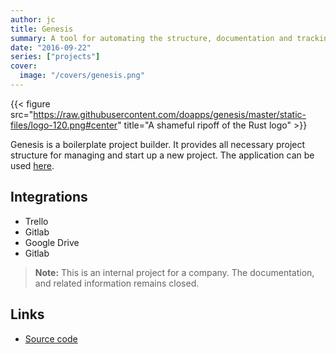 ```yaml
---
author: jc
title: Genesis
summary: A tool for automating the structure, documentation and tracking of a new software project.
date: "2016-09-22"
series: ["projects"]
cover:
  image: "/covers/genesis.png"
---
```


{{< figure src="https://raw.githubusercontent.com/doapps/genesis/master/static-files/logo-120.png#center" title="A shameful ripoff of the Rust logo" >}}

Genesis is a boilerplate project builder. It provides all necessary project structure for managing and start up a new project.
The application can be used [here](https://doapps.github.io/genesis/).

## Integrations

- Trello
- Gitlab
- Google Drive
- Gitlab

> **Note:** This is an internal project for a company. The documentation, and related information remains closed.

## Links
- [Source code](https://github.com/doapps/genesis)
